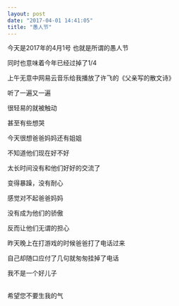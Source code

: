 ```yaml
---
layout: post
date: "2017-04-01 14:41:05"
title: "愚人节"
---
```



今天是2017年的4月1号
也就是所谓的愚人节

同时也意味着今年已经过掉了1/4

上午无意中网易云音乐给我播放了许飞的《父亲写的散文诗》

听了一遍又一遍

很轻易的就被触动

甚至有些想哭

今天很想爸爸妈妈还有姐姐

不知道他们现在好不好

太长时间没有和他们好好的交流了

变得暴躁，没有耐心

感觉对不起爸爸妈妈

没有成为他们的骄傲

反而让他们无谓的担心

昨天晚上在打游戏的时候爸爸打了电话过来

自己却随口应付了几句就匆匆挂掉了电话

我不是一个好儿子

<br>
希望您不要生我的气
